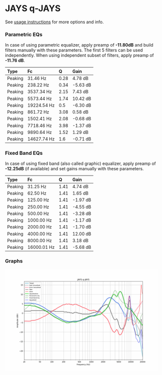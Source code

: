 # JAYS q-JAYS
See [usage instructions](https://github.com/jaakkopasanen/AutoEq#usage) for more options and info.

### Parametric EQs
In case of using parametric equalizer, apply preamp of **-11.80dB** and build filters manually
with these parameters. The first 5 filters can be used independently.
When using independent subset of filters, apply preamp of **-11.76 dB**.

| Type    | Fc          |    Q | Gain     |
|:--------|:------------|:-----|:---------|
| Peaking | 31.46 Hz    | 0.28 | 4.78 dB  |
| Peaking | 238.22 Hz   | 0.34 | -5.63 dB |
| Peaking | 3537.34 Hz  | 2.15 | 7.43 dB  |
| Peaking | 5573.44 Hz  | 1.74 | 10.42 dB |
| Peaking | 19224.54 Hz | 0.5  | -6.30 dB |
| Peaking | 861.72 Hz   | 3.08 | 0.58 dB  |
| Peaking | 1502.41 Hz  | 2.08 | -0.68 dB |
| Peaking | 7718.46 Hz  | 3.98 | -1.37 dB |
| Peaking | 9890.64 Hz  | 1.52 | 1.29 dB  |
| Peaking | 14627.74 Hz | 1.6  | -0.71 dB |

### Fixed Band EQs
In case of using fixed band (also called graphic) equalizer, apply preamp of **-12.25dB**
(if available) and set gains manually with these parameters.

| Type    | Fc          |    Q | Gain     |
|:--------|:------------|:-----|:---------|
| Peaking | 31.25 Hz    | 1.41 | 4.74 dB  |
| Peaking | 62.50 Hz    | 1.41 | 1.65 dB  |
| Peaking | 125.00 Hz   | 1.41 | -1.97 dB |
| Peaking | 250.00 Hz   | 1.41 | -4.55 dB |
| Peaking | 500.00 Hz   | 1.41 | -3.28 dB |
| Peaking | 1000.00 Hz  | 1.41 | -1.17 dB |
| Peaking | 2000.00 Hz  | 1.41 | -1.70 dB |
| Peaking | 4000.00 Hz  | 1.41 | 12.00 dB |
| Peaking | 8000.00 Hz  | 1.41 | 3.18 dB  |
| Peaking | 16000.01 Hz | 1.41 | -5.68 dB |

### Graphs
![](./JAYS%20q-JAYS.png)
